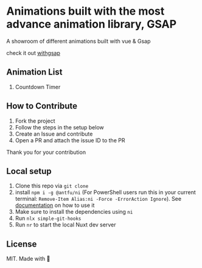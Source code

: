# Animations built with the most advance animation library, GSAP
A showroom of different animations built with vue & Gsap

check it out [withgsap](https://withgsap.com)

## Animation List
1. Countdown Timer

## How to Contribute
1. Fork the project
1. Follow the steps in the setup below
1. Create an Issue and contribute
1. Open a PR and attach the issue ID to the PR

Thank you for your contribution

## Local setup

1. Clone this repo via `git clone`
1. install `npm i -g @antfu/ni` (For PowerShell users run this in your current terminal: `Remove-Item Alias:ni -Force -ErrorAction Ignore`). See [documentation](https://github.com/antfu/ni) on how to use it
1. Make sure to install the dependencies using `ni`
1. Run `nlx simple-git-hooks`
1. Run `nr` to start the local Nuxt dev server

## License
MIT. Made with 💖
